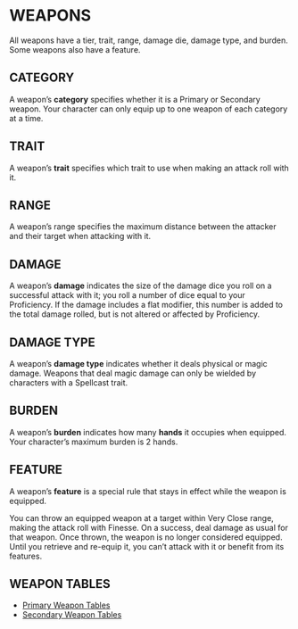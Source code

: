 # WEAPONS

All weapons have a tier, trait, range, damage die, damage type, and burden. Some weapons also have a feature.

## CATEGORY

A weapon’s **category** specifies whether it is a Primary or Secondary weapon. Your character can only equip up to one weapon of each category at a time.

## TRAIT

A weapon’s **trait** specifies which trait to use when making an attack roll with it.

## RANGE

A weapon’s range specifies the maximum distance between the attacker and their target when attacking with it.

## DAMAGE

A weapon’s **damage** indicates the size of the damage dice you roll on a successful attack with it; you roll a number of dice equal to your Proficiency. If the damage includes a flat modifier, this number is added to the total damage rolled, but is not altered or affected by Proficiency.

## DAMAGE TYPE

A weapon’s **damage type** indicates whether it deals physical or magic damage. Weapons that deal magic damage can only be wielded by characters with a Spellcast trait.

## BURDEN

A weapon’s **burden** indicates how many **hands** it occupies when equipped. Your character’s maximum burden is 2 hands.

## FEATURE

A weapon’s **feature** is a special rule that stays in effect while the weapon is equipped.

You can throw an equipped weapon at a target within Very Close range, making the attack roll with Finesse. On a success, deal damage as usual for that weapon. Once thrown, the weapon is no longer considered equipped. Until you retrieve and re-equip it, you can’t attack with it or benefit from its features.

## WEAPON TABLES

- [Primary Weapon Tables](../contents/Primary%20Weapon%20Tables.md)
- [Secondary Weapon Tables](../contents/Secondary%20Weapon%20Tables.md)
